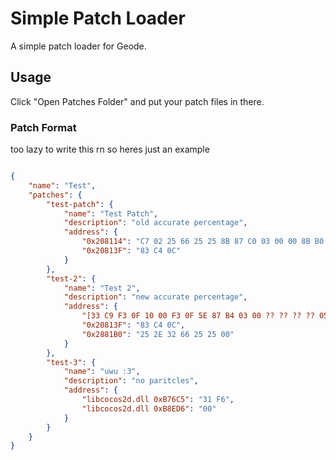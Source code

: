 ﻿# Simple Patch Loader

A simple patch loader for Geode.

## Usage

Click "Open Patches Folder" and put your patch files in there.

### Patch Format

too lazy to write this rn so heres just an example

```json

{
    "name": "Test",
    "patches": {
        "test-patch": {
            "name": "Test Patch",
            "description": "old accurate percentage",
            "address": {
                "0x208114": "C7 02 25 66 25 25 8B 87 C0 03 00 00 8B B0 04 01 00 00 F3 0F 5A C0 83 EC 08 F2 0F 11 04 24 83 EC 04 89 14 24 90",
                "0x20813F": "83 C4 0C"
            }
        },
        "test-2": {
            "name": "Test 2",
            "description": "new accurate percentage",
            "address": {
                "[33 C9 F3 0F 10 00 F3 0F 5E 87 B4 03 00 ?? ?? ?? ?? 05]": "F3 0F 10 00 F3 0F 5E 87 B4 03 00 00 BA ref:0x2E65C0 F3 0F 59 02 0F 2F 02 76 04 F3 0F 10 02 8B 87 C0 03 00 00 8B B0 04 01 00 00 F3 0F 5A C0 83 EC 08 F2 0F 11 04 24 68 ref:0x2881B0",
                "0x20813F": "83 C4 0C",
                "0x2881B0": "25 2E 32 66 25 25 00"
            }
        },
        "test-3": {
            "name": "uwu :3",
            "description": "no paritcles",
            "address": {
                "libcocos2d.dll 0xB76C5": "31 F6",
                "libcocos2d.dll 0xB8ED6": "00"
            }
        }
    }
}
```
